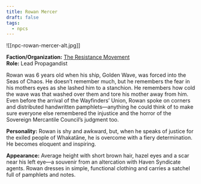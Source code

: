 ```yaml
---
title: Rowan Mercer
draft: false
tags:
  - npcs
---
```

![[npc-rowan-mercer-alt.jpg]]

**Faction/Organization:** [The Resistance Movement](the-resistance-movement.md)<br>
**Role:** Lead Propagandist

Rowan was 6 years old when his ship, Golden Wave, was forced into the Seas of Chaos. He doesn’t remember much, but he remembers the fear in his mothers eyes as she lashed him to a stanchion. He remembers how cold the wave was that washed over them and tore his mother away from him. Even before the arrival of the Wayfinders’ Union, Rowan spoke on corners and distributed handwritten pamphlets—anything he could think of to make sure everyone else remembered the injustice and the horror of the Sovereign Mercantile Council’s judgment too.

**Personality:** Rowan is shy and awkward, but, when he speaks of justice for the exiled people of Whakatāne, he is overcome with a fiery determination. He becomes eloquent and inspiring.

**Appearance:** Average height with short brown hair, hazel eyes and a scar near his left eye—a souvenir from an altercation with Haven Syndicate agents. Rowan dresses in simple, functional clothing and carries a satchel full of pamphlets and notes.